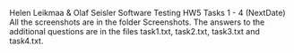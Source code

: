 Helen Leikmaa & Olaf Seisler
Software Testing HW5
Tasks 1 - 4 (NextDate)
All the screenshots are in the folder Screenshots.
The answers to the additional questions are in the files task1.txt, task2.txt, task3.txt and task4.txt.
